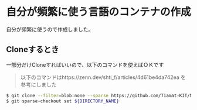 # 自分が頻繁に使う言語のコンテナの作成
自分が頻繁に使うので作成しました。

## Cloneするとき
一部分だけCloneすればいいので、以下のコマンドを使えばＯＫです
> 以下のコマンドはhttps://zenn.dev/shti_f/articles/4d61be4da742ea を参考にしました
```bash
$ git clone --filter=blob:none --sparse https://github.com/Tiamat-KIT/MyDevContainers.git
$ git sparse-checkout set ${DIRECTORY_NAME}
```
